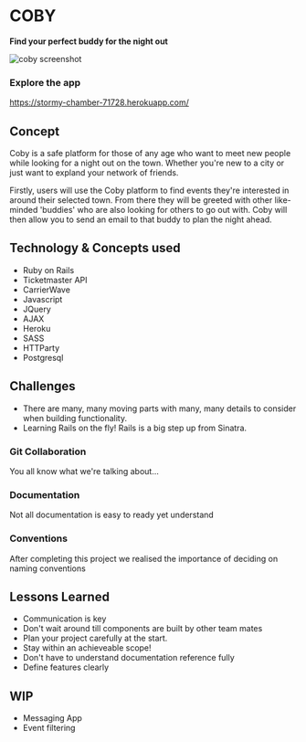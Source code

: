 # COBY
**Find your perfect buddy for the night out**

![coby screenshot](screenshot.jpg)

### Explore the app
https://stormy-chamber-71728.herokuapp.com/

## Concept
Coby is a safe platform for those of any age who want to meet new people while looking for a night out on the town. Whether you're new to a city or just want to expland your network of friends. 

Firstly, users will use the Coby platform to find events they're interested in around their selected town. From there they will be greeted with other like-minded 'buddies' who are also looking for others to go out with. Coby will then allow you to send an email to that buddy to plan the night ahead.

## Technology & Concepts used
* Ruby on Rails
* Ticketmaster API
* CarrierWave
* Javascript
* JQuery
* AJAX
* Heroku
* SASS
* HTTParty
* Postgresql

## Challenges
* There are many, many moving parts with many, many details to consider when building functionality.
* Learning Rails on the fly! Rails is a big step up from Sinatra.


### Git Collaboration
You all know what we're talking about...

### Documentation
Not all documentation is easy to ready yet understand

### Conventions
After completing this project we realised the importance of deciding on naming conventions

## Lessons Learned
* Communication is key
* Don't wait around till components are built by other team mates
* Plan your project carefully at the start.
* Stay within an achieveable scope!
* Don't have to understand documentation reference fully
* Define features clearly

## WIP
* Messaging App
* Event filtering
